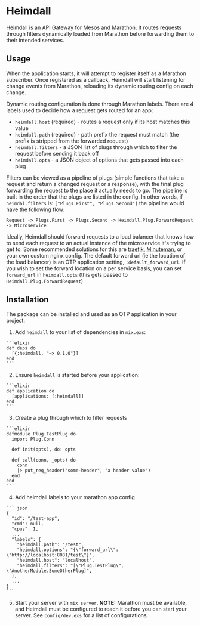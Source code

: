 # Heimdall

Heimdall is an API Gateway for Mesos and Marathon. It routes requests through
filters dynamically loaded from Marathon before forwarding them
to their intended services.

## Usage

When the application starts, it will attempt to register itself as a 
Marathon subscriber. Once registered as a callback, Heimdall will start 
listening for change events from Marathon, reloading its dynamic 
routing config on each change.

Dynamic routing configuration is done through Marathon labels. There are 4 
labels used to decide how a request gets routed for an app:
 * `heimdall.host` (required) - routes a request only if its host matches this value
 * `heimdall.path` (required) - path prefix the request must match (the prefix is stripped from the forwarded request)
 * `heimdall.filters` - a JSON list of plugs through which to filter the request before sending it back off
 * `heimdall.opts` - a JSON object of options that gets passed into each plug

Filters can be viewed as a pipeline of plugs (simple functions that take a 
request and return a changed request or a response), 
with the final plug forwarding the request to the place it actually needs
 to go. The pipeline is built in the order that the plugs are listed in the
config. In other words, if `heimdal.filters` is: `["Plugs.First", "Plugs.Second"]`
 the pipeline would have the following flow:

`Request -> Plugs.First -> Plugs.Second -> Heimdall.Plug.ForwardRequest -> Microservice`

Ideally, Heimdall should forward requests to a load balancer that knows how to
send each request to an actual instance of the microservice it's trying to get
to. Some recommended solutions for this are [traefik](https://github.com/containous/traefik), [Minuteman](https://github.com/dcos/minuteman), or your own
custom nginx config. The default forward url (ie the location of the load
balancer) is an OTP application setting, `:default_forward_url`. If you
wish to set the forward location on a per service basis, you can set 
`forward_url` in `heimdall.opts` (this gets passed to `Heimdall.Plug.ForwardRequest`)

## Installation

The package can be installed and used as an OTP application in your project:

  1. Add `heimdall` to your list of dependencies in `mix.exs`:

    ```elixir
    def deps do
      [{:heimdall, "~> 0.1.0"}]
    end
    ```

  2. Ensure `heimdall` is started before your application:

    ```elixir
    def application do
      [applications: [:heimdall]]
    end
    ```

  3. Create a plug through which to filter requests

    ```elixir
    defmodule Plug.TestPlug do
      import Plug.Conn

      def init(opts), do: opts

      def call(conn, _opts) do
        conn
        |> put_req_header("some-header", "a header value")
      end
    end
    ```

  4. Add heimdall labels to your marathon app config

    ``` json
    {
      "id": "/test-app",
      "cmd": null,
      "cpus": 1,
      ...
      "labels": {
        "heimdall.path": "/test",
        "heimdall.options": "{\"forward_url\": \"http://localhost:8081/test\"}",
        "heimdall.host": "localhost",
        "heimdall.filters": "[\"Plug.TestPlug\", \"AnotherModule.SomeOtherPlug]",
      },
      ...
    }
    ```

  5. Start your server with `mix server`.
    **NOTE:** Marathon must be available, and Heimdall must be configured to
    reach it before you can start your server. See `config/dev.exs` for a 
    list of configurations.
